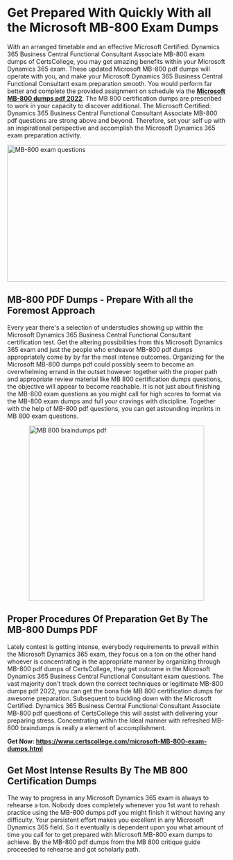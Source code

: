 <h1><strong>Get Prepared With Quickly With all the Microsoft MB-800 Exam Dumps&nbsp;</strong></h1>
<p><span style="font-weight: 400;">With an arranged timetable and an effective Microsoft Certified: Dynamics 365 Business Central Functional Consultant Associate MB-800 exam dumps of CertsCollege, you may get amazing benefits within your Microsoft Dynamics 365 exam. These updated Microsoft MB-800 pdf dumps will operate with you, and make your Microsoft Dynamics 365 Business Central Functional Consultant exam preparation smooth. You would perform far better and complete the provided assignment on schedule via the <strong><a href="https://www.certscollege.com/microsoft-MB-800-exam-dumps.html">Microsoft MB-800 dumps pdf 2022</a></strong>. The MB 800 certification dumps are prescribed to work in your capacity to discover additional. The Microsoft Certified: Dynamics 365 Business Central Functional Consultant Associate MB-800 pdf questions are strong above and beyond. Therefore, set your self up with an inspirational perspective and accomplish the Microsoft Dynamics 365 exam preparation activity.&nbsp;</span></p>
<p><span style="font-weight: 400;"><img style="display: block; margin-left: auto; margin-right: auto;" src="https://i.ibb.co/CPDK3ps/Yellow-and-Blue-Initiative-Blog-Banner.png" alt="MB-800 exam questions" width="559" height="315" /></span></p>
<h2><strong>MB-800 PDF Dumps - Prepare With all the Foremost Approach</strong></h2>
<p><span style="font-weight: 400;">Every year there's a selection of understudies showing up within the Microsoft Dynamics 365 Business Central Functional Consultant certification test. Get the altering possibilities from this Microsoft Dynamics 365 exam and just the people who endeavor MB-800 pdf dumps appropriately come by by far the most intense outcomes. Organizing for the Microsoft MB-800 dumps pdf could possibly seem to become an overwhelming errand in the outset however together with the proper path and appropriate review material like MB 800 certification dumps questions, the objective will appear to become reachable. It is not just about finishing the MB-800 exam questions as you might call for high scores to format via the MB-800 exam dumps and full your cravings with discipline. Together with the help of MB-800 pdf questions, you can get astounding imprints in MB 800 exam questions.</span></p>
<p><span style="font-weight: 400;"><a href="https://tinyurl.com/y2qut9ox"><img style="display: block; margin-left: auto; margin-right: auto;" src="https://i.ibb.co/9tMrhdY/Teacher-Appreciation-Invitation.png" alt="MB 800 braindumps pdf " width="404" height="404" /></a></span></p>
<h2><strong>Proper Procedures Of Preparation Get By The MB-800 Dumps PDF</strong></h2>
<p><span style="font-weight: 400;">Lately contest is getting intense, everybody requirements to prevail within the Microsoft Dynamics 365 exam, they focus on a ton on the other hand whoever is concentrating in the appropriate manner by organizing through MB-800 pdf dumps of CertsCollege, they get outcome in the Microsoft Dynamics 365 Business Central Functional Consultant exam questions. The vast majority don't track down the correct techniques or legitimate MB-800 dumps pdf 2022, you can get the bona fide MB 800 certification dumps for awesome preparation. Subsequent to buckling down with the Microsoft Certified: Dynamics 365 Business Central Functional Consultant Associate MB-800 pdf questions of CertsCollege this will assist with delivering your preparing stress. Concentrating within the Ideal manner with refreshed MB-800 braindumps is really a element of accomplishment.</span></p>
<p><span style="font-weight: 400;"><strong>Get Now: <a href="https://www.certscollege.com/microsoft-MB-800-exam-dumps.html">https://www.certscollege.com/microsoft-MB-800-exam-dumps.html</a></strong></span></p>
<h2><strong>Get Most Intense Results By The MB 800 Certification Dumps</strong></h2>
<p><span style="font-weight: 400;">The way to progress in any Microsoft Dynamics 365 exam is always to rehearse a ton. Nobody does completely whenever you 1st want to rehash practice using the MB-800 dumps pdf you might finish it without having any difficulty. Your persistent effort makes you excellent in any Microsoft Dynamics 365 field. So it eventually is dependent upon you what amount of time you call for to get prepared with Microsoft MB-800 exam dumps to achieve. By the MB-800 pdf dumps from the MB 800 critique guide proceeded to rehearse and got scholarly path.</span></p>
